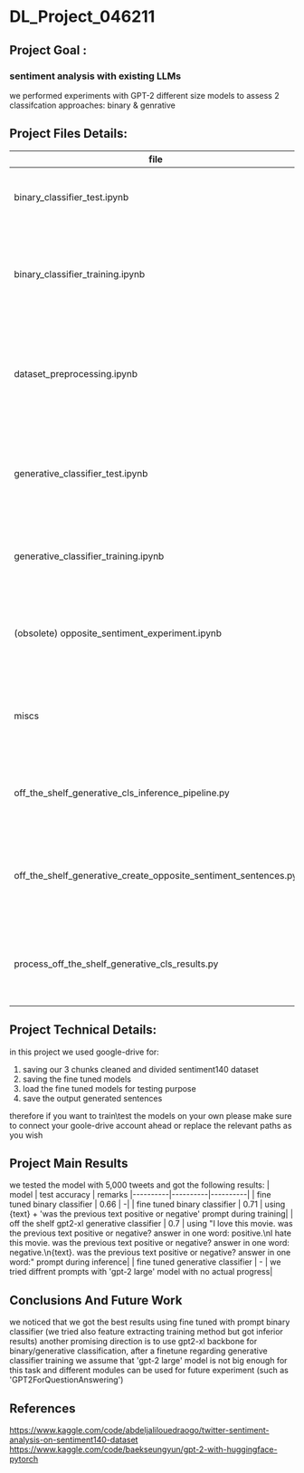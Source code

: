 # DL_Project_046211
## Project Goal :
  ### sentiment analysis with existing LLMs
  we performed experiments with GPT-2 different size models to assess 2 classifcation approaches: binary & genrative   

## Project Files Details:
| file | content | 
|----------|----------|
|   binary_classifier_test.ipynb            |   training 'gpt-2' model for sequence binary classification  |   
|   binary_classifier_training.ipynb        |   test our fine tuned 'gpt-2' model for sequence binary classification with 5,000 tweets |   
|   dataset_preprocessing.ipynb             |   clean and process sentiment140 dataset and divide it into 3 chunks (2 for classifiers training and 1 for test)  |   
|   generative_classifier_test.ipynb        |   test our fine tuned 'gpt-2 large' model for sequence generative classification with 5,000 tweets | 
|   generative_classifier_training.ipynb    |   training 'gpt-2 large' model for sequence generative classification  | 
|   (obsolete) opposite_sentiment_experiment.ipynb      |  generates opposite sintiment text using an off the shelf generative model  | 
|   miscs     |  contains help functions for the generative off the shelf classifiers scripts     | 
|   off_the_shelf_generative_cls_inference_pipeline.py      |  a script for using an off the shelf gpt2 model as a generative classifier     | 
|   off_the_shelf_generative_create_opposite_sentiment_sentences.py      |  a script for using an off the shelf gpt2 model as to create opposite sentiment text    | 
|   process_off_the_shelf_generative_cls_results.py      |  a script for processing the off the shelp generative classifier results    | 

 ## Project Technical Details: 
 in this project we used google-drive for:
 1) saving our 3 chunks cleaned and divided sentiment140 dataset
 2) saving the fine tuned models
 3) load the fine tuned models for testing purpose
 4) save the output generated sentences

  therefore if you want to train\test the models on your own please make sure
  to connect your goole-drive account ahead or replace the relevant paths as you wish

 ## Project Main Results
 we tested the model with 5,000 tweets and got the following results:
 | model | test accuracy | remarks
|----------|----------|----------|
|   fine tuned binary classifier           |   0.66  |   -|
|   fine tuned binary classifier           |   0.71  |   using {text} + 'was the previous text positive or negative' prompt during training|
|   off the shelf gpt2-xl generative classifier           |   0.7  |   using  "I love this movie. was the previous text positive or negative? answer in one word: positive.\nI hate this movie. was the previous text positive or negative? answer in one word: negative.\n{text}. was the previous text positive or negative? answer in one word:" prompt during inference|
|   fine tuned generative classifier           |   -  |   we tried diffrent prompts with 'gpt-2 large' model with no actual progress| 
 
## Conclusions And Future Work
we noticed that we got the best results using fine tuned with prompt binary classifier (we tried also feature extracting training method but got inferior results)
another promising direction is to use gpt2-xl backbone for binary/generative classification, after a finetune
regarding generative classifier training we assume that 'gpt-2 large' model is not big enough for this task and different modules can
be used for future experiment (such as 'GPT2ForQuestionAnswering')

## References
https://www.kaggle.com/code/abdeljalilouedraogo/twitter-sentiment-analysis-on-sentiment140-dataset
https://www.kaggle.com/code/baekseungyun/gpt-2-with-huggingface-pytorch
